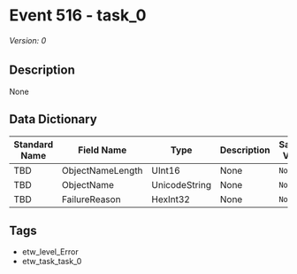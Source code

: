 # Event 516 - task_0
###### Version: 0

## Description
None

## Data Dictionary
|Standard Name|Field Name|Type|Description|Sample Value|
|---|---|---|---|---|
|TBD|ObjectNameLength|UInt16|None|`None`|
|TBD|ObjectName|UnicodeString|None|`None`|
|TBD|FailureReason|HexInt32|None|`None`|

## Tags
* etw_level_Error
* etw_task_task_0